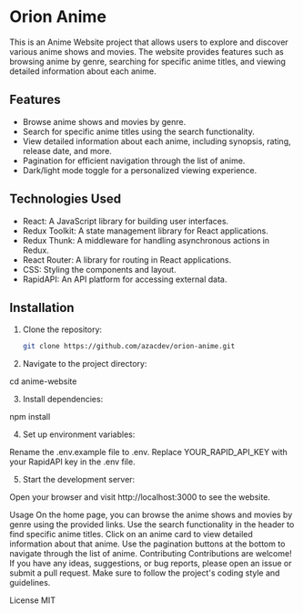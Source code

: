 # Orion Anime

This is an Anime Website project that allows users to explore and discover various anime shows and movies. The website provides features such as browsing anime by genre, searching for specific anime titles, and viewing detailed information about each anime.

## Features

- Browse anime shows and movies by genre.
- Search for specific anime titles using the search functionality.
- View detailed information about each anime, including synopsis, rating, release date, and more.
- Pagination for efficient navigation through the list of anime.
- Dark/light mode toggle for a personalized viewing experience.

## Technologies Used

- React: A JavaScript library for building user interfaces.
- Redux Toolkit: A state management library for React applications.
- Redux Thunk: A middleware for handling asynchronous actions in Redux.
- React Router: A library for routing in React applications.
- CSS: Styling the components and layout.
- RapidAPI: An API platform for accessing external data.

## Installation

1. Clone the repository:

   ```bash
   git clone https://github.com/azacdev/orion-anime.git

2. Navigate to the project directory:

cd anime-website

3. Install dependencies:

npm install

4. Set up environment variables:

Rename the .env.example file to .env.
Replace YOUR_RAPID_API_KEY with your RapidAPI key in the .env file.

5. Start the development server:

Open your browser and visit http://localhost:3000 to see the website.

Usage
On the home page, you can browse the anime shows and movies by genre using the provided links.
Use the search functionality in the header to find specific anime titles.
Click on an anime card to view detailed information about that anime.
Use the pagination buttons at the bottom to navigate through the list of anime.
Contributing
Contributions are welcome! If you have any ideas, suggestions, or bug reports, please open an issue or submit a pull request. Make sure to follow the project's coding style and guidelines.

License
MIT
